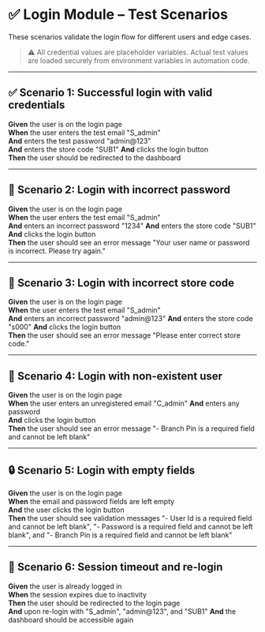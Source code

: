 # ✅ Login Module – Test Scenarios

These scenarios validate the login flow for different users and edge cases.

> ⚠️ All credential values are placeholder variables.
> Actual test values are loaded securely from environment variables in automation code.

---

## ✅ Scenario 1: Successful login with valid credentials

**Given** the user is on the login page  
**When** the user enters the test email "S_admin"  
**And** enters the test password "admin@123"  
**And** enters the store code "SUB1"
**And** clicks the login button  
**Then** the user should be redirected to the dashboard

---

## 🚫 Scenario 2: Login with incorrect password

**Given** the user is on the login page  
**When** the user enters the test email "S_admin"  
**And** enters an incorrect password "1234" 
**And** enters the store code "SUB1"
**And** clicks the login button  
**Then** the user should see an error message "Your user name or password is incorrect. Please try again."

---

## 🚫 Scenario 3: Login with incorrect store code

**Given** the user is on the login page  
**When** the user enters the test email "S_admin"  
**And** enters an incorrect password "admin@123" 
**And** enters the store code "s000"
**And** clicks the login button  
**Then** the user should see an error message "Please enter correct store code."

---

## 🚫 Scenario 4: Login with non-existent user

**Given** the user is on the login page  
**When** the user enters an unregistered email "C_admin" 
**And** enters any password  
**And** clicks the login button  
**Then** the user should see an error message "- Branch Pin is a required field and cannot be left blank"

---

## 🔒 Scenario 5: Login with empty fields

**Given** the user is on the login page  
**When** the email and password fields are left empty  
**And** the user clicks the login button  
**Then** the user should see validation messages "- User Id is a required field and cannot be left blank", "- Password is a required field and cannot be left blank", and "- Branch Pin is a required field and cannot be left blank"

---

## 🔄 Scenario 6: Session timeout and re-login

**Given** the user is already logged in  
**When** the session expires due to inactivity  
**Then** the user should be redirected to the login page  
**And** upon re-login with "S_admin", "admin@123", and "SUB1"
**And** the dashboard should be accessible again